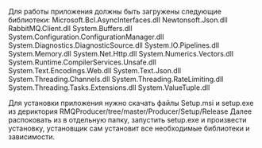 Для работы приложения должны быть загружены следующие библиотеки:
Microsoft.Bcl.AsyncInterfaces.dll
Newtonsoft.Json.dll
RabbitMQ.Client.dll
System.Buffers.dll
System.Configuration.ConfigurationManager.dll
System.Diagnostics.DiagnosticSource.dll
System.IO.Pipelines.dll
System.Memory.dll
System.Net.Http.dll
System.Numerics.Vectors.dll
System.Runtime.CompilerServices.Unsafe.dll
System.Text.Encodings.Web.dll
System.Text.Json.dll
System.Threading.Channels.dll
System.Threading.RateLimiting.dll
System.Threading.Tasks.Extensions.dll
System.ValueTuple.dll

Для установки приложения нужно скачать файлы Setup.msi и setup.exe из дериктория RMQProducer/tree/master/Producer/Setup/Release
Далее распоковать из в отдельную папку, запустить setup.exe и произвести установку, установщик сам установит все необходимые библиотеки и зависимости.
